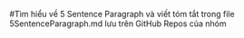 #Tìm hiểu về 5 Sentence Paragraph và viết tóm tắt trong file 5SentenceParagraph.md lưu trên GitHub Repos của nhóm
